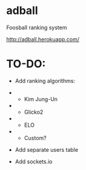 adball
======

Foosball ranking system

http://adball.herokuapp.com/


TO-DO:
======
* Add ranking algorithms:
* * Kim Jung-Un
* * Glicko2
* * ELO
* * Custom?

* Add separate users table

* Add sockets.io
